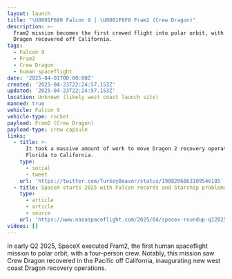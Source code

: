 ```yaml
---
layout: launch
title: "\U0001F680 Falcon 9 | \U0001F6F0 Fram2 (Crew Dragon)"
description: >-
  Fram2 mission becomes the first crewed flight into polar orbit, with Crew
  Dragon recovered off California.
tags:
  - Falcon 9
  - Fram2
  - Crew Dragon
  - human spaceflight
date: '2025-04-01T00:00:00Z'
created: '2025-04-23T22:24:57.153Z'
updated: '2025-04-23T22:24:57.153Z'
location: Unknown (likely west coast launch site)
manned: true
vehicle: Falcon 9
vehicle-type: rocket
payload: Fram2 (Crew Dragon)
payload-type: crew capsule
links:
  - title: >-
      It took a massive amount of work to move Dragon 2 recovery operations from
      Florida to California.
    type:
      - social
      - tweet
    url: 'https://twitter.com/TurkeyBeaver/status/1908206863109546185'
  - title: SpaceX starts 2025 with Falcon records and Starship problems
    type:
      - article
      - article
      - source
    url: 'https://www.nasaspaceflight.com/2025/04/spacex-roundup-q12025/'
videos: []
---
```

In early Q2 2025, SpaceX executed Fram2, the first human spaceflight mission to polar orbit, with a four-person crew. Notably, this mission saw Crew Dragon recovered in the Pacific off California, inaugurating new west coast Dragon recovery operations.
